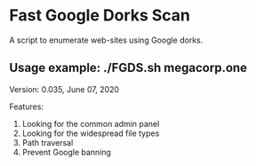 Fast Google Dorks Scan
======================

A script to enumerate web-sites using Google dorks. 


Usage example: ./FGDS.sh megacorp.one
-------------------------------------

Version: 0.035, June 07, 2020

Features:
1. Looking for the common admin panel 
2. Looking for the widespread file types
3. Path traversal
4. Prevent Google banning
